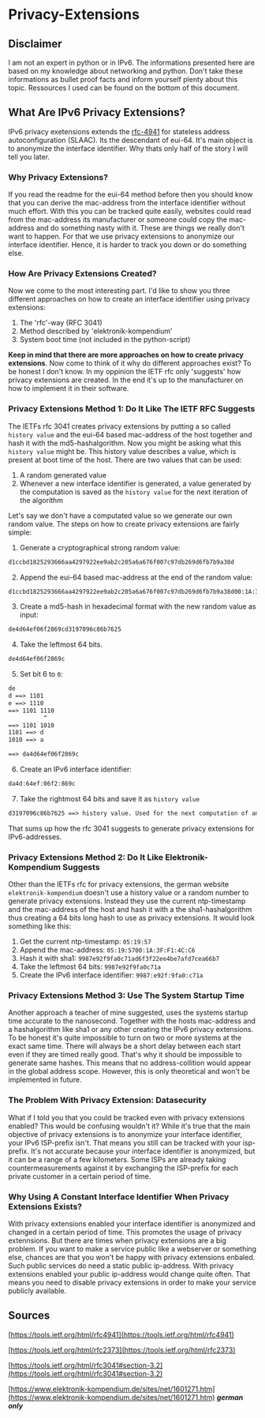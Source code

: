 # Privacy-Extensions

## Disclaimer

I am not an expert in python or in IPv6. The informations presented here are based on my knowledge about networking and python. Don't take these informations as bullet proof facts and inform yourself plenty about this topic. Ressources I used can be found on the bottom of this document.

## What Are IPv6 Privacy Extensions?

IPv6 privacy exetensions extends the [rfc-4941](https://tools.ietf.org/html/rfc4941) for stateless address autoconfiguration (SLAAC). Its the descendant of eui-64. It's main object is to anonymize the interface identifier. Why thats only half of the story I will tell you later.

### Why Privacy Extensions?

If you read the readme for the eui-64 method before then you should know that you can derive the mac-address from the interface identifier without much effort. With this you can be tracked quite easily, websites could read from the mac-address its manufacturer or someone could copy the mac-address and do something nasty with it. These are things we really don't want to happen. For that we use privacy extensions to anonymize our interface identifier. Hence, it is harder to track you down or do something else.

### How Are Privacy Extensions Created?

Now we come to the most interesting part. I'd like to show you three different approaches on how to create an interface identifier using privacy extensions:

  1. The 'rfc'-way (RFC 3041)
  2. Method described by 'elektronik-kompendium'
  3. System boot time (not included in the python-script)

**Keep in mind that there are more approaches on how to create privacy extensions**. Now come to think of it why do different approaches exist? To be honest I don't know. In my oppinion the IETF rfc only 'suggests' how privacy extensions are created. In the end it's up to the manufacturer on how to implement it in their software.

### Privacy Extensions Method 1: Do It Like The IETF RFC Suggests

The IETFs rfc 3041 creates privacy extensions by putting a so called `history value` and the eui-64 based mac-address of the host together and hash it with the md5-hashalgorithm. Now you might be asking what this `history value` might be. This history value describes a value, which is present at boot time of the host. There are two values that can be used:

  1. A random generated value
  2. Whenever a new interface identifier is generated, a value generated by the computation is saved as the `history value` for the next iteration of the algorithm

Let's say we don't have a computated value so we generate our own random value. The steps on how to create privacy extensions are fairly simple:

  1. Generate a cryptographical strong random value:

```txt
d1ccbd1825293666aa4297922ee9ab2c205a6a676f007c97db269d6fb7b9a38d
```

  2. Append the eui-64 based mac-address at the end of the random value:

```txt
d1ccbd1825293666aa4297922ee9ab2c205a6a676f007c97db269d6fb7b9a38d00:1A:3F:FF:FE:F1:4C:C6
```

  3. Create a md5-hash in hexadecimal format with the new random value as input:

```txt
de4d64ef06f2869cd3197096c86b7625
```

  4. Take the leftmost 64 bits.

```txt
de4d64ef06f2869c
```

  5. Set bit 6 to `0`:

```txt
de
d ==> 1101
e ==> 1110
==> 1101 1110
          ^
==> 1101 1010
1101 ==> d
1010 ==> a

==> da4d64ef06f2869c
```

  6. Create an IPv6 interface identifier:

```txt
da4d:64ef:06f2:869c
```

  7. Take the rightmost 64 bits and save it as `history value`

```txt
d3197096c86b7625 ==> history value. Used for the next computation of an interface identifier instead of a random value.
```

That sums up how the rfc 3041 suggests to generate privacy extensions for IPv6-addresses.

### Privacy Extensions Method 2: Do It Like Elektronik-Kompendium Suggests

Other than the IETFs rfc for privacy extensions, the german website `elektronik-kompendium` doesn't use a history value or a random number to generate privacy extensions. Instead they use the current ntp-timestamp and the mac-address of the host and hash it with a the sha1-hashalgorithm thus creating a 64 bits long hash to use as privacy extensions. It would look something like this:

  1. Get the current ntp-timestamp: `05:19:57`
  2. Append the mac-address: `05:19:5700:1A:3F:F1:4C:C6`
  3. Hash it with sha1: `9987e92f9fa0c71ad6f3f22ee4be7afd7cea66b7`
  4. Take the leftmost 64 bits: `9987e92f9fa0c71a`
  5. Create the IPv6 interface identifier: `9987:e92f:9fa0:c71a`

### Privacy Extensions Method 3: Use The System Startup Time

Another approach a teacher of mine suggested, uses the systems startup time accurate to the nanosecond. Together with the hosts mac-address and a hashalgorithm like sha1 or any other creating the IPv6 privacy extensions. To be honest it's quite impossible to turn on two or more systems at the exact same time. There will always be a short delay between each start even if they are timed really good. That's why it should be impossible to generate same hashes. This means that no address-collition would appear in the global address scope. However, this is only theoretical and won't be implemented in future.

### The Problem With Privacy Extension: Datasecurity

What if I told you that you could be tracked even with privacy extensions enabled? This would be confusing wouldn't it? While it's true that the main objective of privacy extensions is to anonymize your interface identifier, your IPv6 ISP-prefix isn't. That means you still can be tracked with your isp-prefix. It's not accurate because your interface identifier is anonymized, but it can be a range of a few kilometers. Some ISPs are already taking countermeasurements against it by exchanging the ISP-prefix for each private customer in a certain period of time.

### Why Using A Constant Interface Identifier When Privacy Extensions Exists?

With privacy extensions enabled your interface identifier is anonymized and changed in a certain period of time. This promotes the usage of privacy extennsions. But there are times when privacy extensions are a big problem. If you want to make a service public like a webserver or something else, chances are that you won't be happy with privacy extensions enbaled. Such public services do need a static public ip-address. With privacy extensions enabled your public ip-address would change quite often. That means you need to disable privacy extensions in order to make your service publicly available.  

## Sources

[https://tools.ietf.org/html/rfc4941](https://tools.ietf.org/html/rfc4941)

[https://tools.ietf.org/html/rfc2373](https://tools.ietf.org/html/rfc2373)

[https://tools.ietf.org/html/rfc3041#section-3.2](https://tools.ietf.org/html/rfc3041#section-3.2)

[https://www.elektronik-kompendium.de/sites/net/1601271.htm](https://www.elektronik-kompendium.de/sites/net/1601271.htm) ***german only***